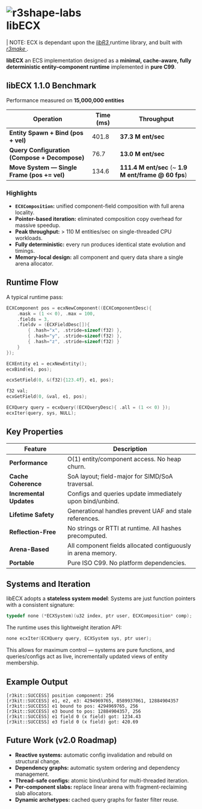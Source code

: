 # ![r3shape-labs](https://github.com/user-attachments/assets/ac634f13-e084-4387-aded-4679eb048cac)  <br> libECX
| NOTE: ECX is dependant upon the [_libR3_ ](https://github.com/r3shape/libR3) runtime library, and built with [_r3make_ ](https://github.com/r3shape/r3make).

**libECX** an ECS implementation designed as a **minimal, cache-aware, fully deterministic entity–component runtime** implemented in **pure C99**.

## libECX 1.1.0 Benchmark

Performance measured on **15,000,000 entities**

| Operation                                     | Time (ms) | Throughput                                           |
| --------------------------------------------- | --------- | ---------------------------------------------------- |
| **Entity Spawn + Bind (pos + vel)**           | 401.8     | **37.3 M ent/sec**                                   |
| **Query Configuration (Compose + Decompose)** | 76.7      | **13.0 M ent/sec**                                   |
| **Move System — Single Frame (pos += vel)**   | 134.6     | **111.4 M ent/sec** (~ **1.9 M ent/frame @ 60 fps**) |

### Highlights

* **`ECXComposition`:** unified component-field composition with full arena locality.
* **Pointer-based iteration:** eliminated composition copy overhead for massive speedup.
* **Peak throughput:** > 110 M entities/sec on single-threaded CPU workloads.
* **Fully deterministic:** every run produces identical state evolution and timings.
* **Memory-local design:** all component and query data share a single arena allocator.


## Runtime Flow

A typical runtime pass:

```c
ECXComponent pos = ecxNewComponent((ECXComponentDesc){
    .mask = (1 << 0), .max = 100,
    .fields = 3,
    .fieldv = (ECXFieldDesc[]){
        { .hash="x", .stride=sizeof(f32) },
        { .hash="y", .stride=sizeof(f32) },
        { .hash="z", .stride=sizeof(f32) }
    }
});

ECXEntity e1 = ecxNewEntity();
ecxBind(e1, pos);

ecxSetField(0, &(f32){123.4f}, e1, pos);

f32 val;
ecxGetField(0, &val, e1, pos);

ECXQuery query = ecxQuery((ECXQueryDesc){ .all = (1 << 0) });
ecxIter(query, sys, NULL);
```

## Key Properties

| Feature                 | Description                                                                |
| ----------------------- | -------------------------------------------------------------------------- |
| **Performance**         | O(1) entity/component access. No heap churn.                               |
| **Cache Coherence**     | SoA layout; field-major for SIMD/SoA traversal.                            |
| **Incremental Updates** | Configs and queries update immediately upon bind/unbind.                   |
| **Lifetime Safety**     | Generational handles prevent UAF and stale references.                     |
| **Reflection-Free**     | No strings or RTTI at runtime. All hashes precomputed.                     |
| **Arena-Based**         | All component fields allocated contiguously in arena memory.               |
| **Portable**            | Pure ISO C99. No platform dependencies.                                    |

## Systems and Iteration

libECX adopts a **stateless system model**:
Systems are just function pointers with a consistent signature:

```c
typedef none (*ECXSystem)(u32 index, ptr user, ECXComposition* comp);
```

The runtime uses this lightweight iteration API:

```c
none ecxIter(ECXQuery query, ECXSystem sys, ptr user);
```

This allows for maximum control — systems are pure functions,
and queries/configs act as live, incrementally updated views of entity membership.

## Example Output

```
[r3kit::SUCCESS] position component: 256
[r3kit::SUCCESS] e1, e2, e3: 4294969765, 8589937061, 12884904357
[r3kit::SUCCESS] e1 bound to pos: 4294969765, 256
[r3kit::SUCCESS] e3 bound to pos: 12884904357, 256
[r3kit::SUCCESS] e1 field 0 (x field) got: 1234.43
[r3kit::SUCCESS] e3 field 0 (x field) got: 420.69
```

## Future Work (v2.0 Roadmap)

* **Reactive systems:** automatic config invalidation and rebuild on structural change.
* **Dependency graphs:** automatic system ordering and dependency management.
* **Thread-safe configs:** atomic bind/unbind for multi-threaded iteration.
* **Per-component slabs:** replace linear arena with fragment-reclaiming slab allocators.
* **Dynamic archetypes:** cached query graphs for faster filter reuse.
